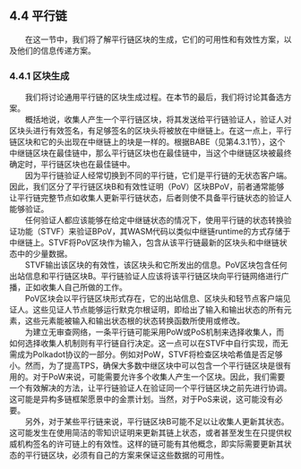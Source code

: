 ## 4.4 平行链  
&emsp;&emsp;在这一节中，我们将了解平行链区块的生成，它们的可用性和有效性方案，以及他们的信息传递方案。  
### 4.4.1 区块生成  
&emsp;&emsp;我们将讨论通用平行链的区块生成过程。在本节的最后，我们将讨论其备选方案。  
&emsp;&emsp;概括地说，收集人产生一个平行链区块，将其发送给平行链验证人，验证人对区块头进行有效签名，有足够签名的区块头将被放在中继链上。在这一点上，平行链区块和它的头出现在中继链上的块是一样的。根据BABE（见第4.3.1节），这个中继链区块在最佳链中，那么平行链区块也在最佳链中，当这个中继链区块被最终确定时，平行链区块也在最佳链中。  
&emsp;&emsp;因为平行链验证人经常切换到不同的平行链，它们是平行链的无状态客户端。因此，我们区分了平行链区块B和有效性证明（PoV）区块BPoV，前者通常能够让平行链完整节点如收集人更新平行链状态，后者则使不具备平行链状态的验证人能够验证。  
&emsp;&emsp;任何验证人都应该能够在给定中继链状态的情况下，使用平行链的状态转换验证功能（STVF）来验证BPoV，其WASM代码以类似中继链runtime的方式存储于中继链上。STVF将PoV区块作为输入，包含从该平行链最新的区块头和中继链状态中的少量数据。  
&emsp;&emsp;STVF输出该区块的有效性，该区块头和它所发出的信息。PoV区块包含任何出站信息和平行链区块B。平行链验证人应该将该平行链区块向平行链网络进行广播，正如收集人自己所做的工作。  
&emsp;&emsp;PoV区块会以平行链区块形式存在，它的出站信息、区块头和轻节点客户端见证人。这些见证人节点能够运行默克尔根证明，即给出了输入和输出状态的所有元素，这些元素能被输入和输出状态根的状态转换函数所使用或修改。  
&emsp;&emsp;为建立无审查网络，一条平行链可能采用PoW或PoS机制来选择收集人，而如何选择收集人机制则有平行链自行决定。这一点可以在STVF中自行实现，而无需成为Polkadot协议的一部分。例如对PoW，STVF将检查区块哈希值是否足够小。然而，为了提高TPS，确保大多数中继区块中可以包含一个平行链区块是很有用的。对于PoW来说，可能需要允许多个收集人产生一个区块。因此，我们需要一个有效解决的方法，让平行链验证人在验证同一个平行链区块之前先进行协调。这可能是异构多链框架愿景中的金票计划。当然，对于PoS来说，这可能没有必要。  
&emsp;&emsp;另外，对于某些平行链来说，平行链区块B可能不足以让收集人更新其状态。这可能发生在使用简洁的零知识证明来更新其链上状态，或者甚至发生在只提供权威机构签名的许可链上的有效性。这样的链可能有其他概念，即实际需要更新其状态的平行链区块，必须有自己的方案来保证这些数据的可用性。  
